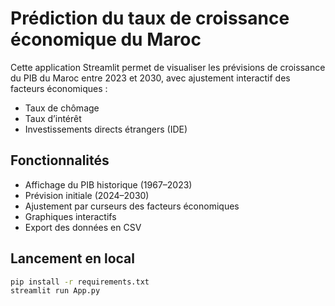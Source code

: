 # Prédiction du taux de croissance économique du Maroc

Cette application Streamlit permet de visualiser les prévisions de croissance du PIB du Maroc entre 2023 et 2030, avec ajustement interactif des facteurs économiques :
- Taux de chômage
- Taux d’intérêt
- Investissements directs étrangers (IDE)

## Fonctionnalités
- Affichage du PIB historique (1967–2023)
- Prévision initiale (2024–2030)
- Ajustement par curseurs des facteurs économiques
- Graphiques interactifs
- Export des données en CSV

## Lancement en local
```bash
pip install -r requirements.txt
streamlit run App.py
